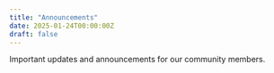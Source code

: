 ```yaml
---
title: "Announcements"
date: 2025-01-24T00:00:00Z
draft: false
---
```


Important updates and announcements for our community members.
